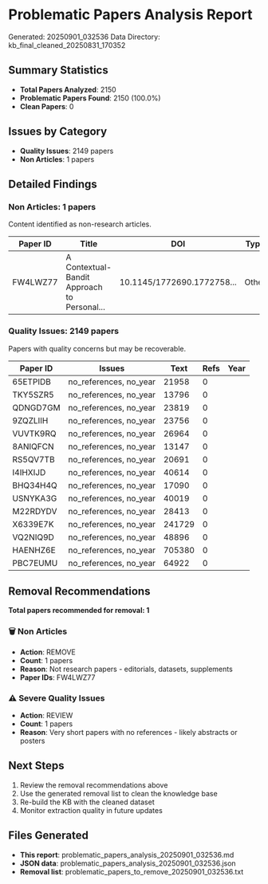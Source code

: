 # Problematic Papers Analysis Report

Generated: 20250901_032536
Data Directory: kb_final_cleaned_20250831_170352

## Summary Statistics

- **Total Papers Analyzed**: 2150
- **Problematic Papers Found**: 2150 (100.0%)
- **Clean Papers**: 0

## Issues by Category

- **Quality Issues**: 2149 papers
- **Non Articles**: 1 papers

## Detailed Findings

### Non Articles: 1 papers

Content identified as non-research articles.

| Paper ID | Title | DOI | Type |
|----------|-------|-----|------|
| FW4LWZ77 | A Contextual-Bandit Approach to Personal... | 10.1145/1772690.1772758... | Other |

### Quality Issues: 2149 papers

Papers with quality concerns but may be recoverable.

| Paper ID | Issues | Text | Refs | Year |
|----------|--------|------|------|------|
| 65ETPIDB | no_references, no_year | 21958 | 0 |  |
| TKY5SZR5 | no_references, no_year | 13796 | 0 |  |
| QDNGD7GM | no_references, no_year | 23819 | 0 |  |
| 9ZQZLIIH | no_references, no_year | 23756 | 0 |  |
| VUVTK9RQ | no_references, no_year | 26964 | 0 |  |
| 8ANIQFCN | no_references, no_year | 13147 | 0 |  |
| RS5QV7TB | no_references, no_year | 20691 | 0 |  |
| I4IHXIJD | no_references, no_year | 40614 | 0 |  |
| BHQ34H4Q | no_references, no_year | 17090 | 0 |  |
| USNYKA3G | no_references, no_year | 40019 | 0 |  |
| M22RDYDV | no_references, no_year | 28413 | 0 |  |
| X6339E7K | no_references, no_year | 241729 | 0 |  |
| VQ2NIQ9D | no_references, no_year | 48896 | 0 |  |
| HAENHZ6E | no_references, no_year | 705380 | 0 |  |
| PBC7EUMU | no_references, no_year | 64922 | 0 |  |

## Removal Recommendations

**Total papers recommended for removal: 1**

### 🗑️ Non Articles
- **Action**: REMOVE
- **Count**: 1 papers
- **Reason**: Not research papers - editorials, datasets, supplements
- **Paper IDs**: FW4LWZ77

### ⚠️ Severe Quality Issues
- **Action**: REVIEW
- **Count**: 1 papers
- **Reason**: Very short papers with no references - likely abstracts or posters


## Next Steps

1. Review the removal recommendations above
2. Use the generated removal list to clean the knowledge base
3. Re-build the KB with the cleaned dataset
4. Monitor extraction quality in future updates

## Files Generated

- **This report**: problematic_papers_analysis_20250901_032536.md
- **JSON data**: problematic_papers_analysis_20250901_032536.json
- **Removal list**: problematic_papers_to_remove_20250901_032536.txt
